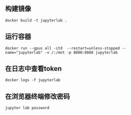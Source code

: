 ## 构建镜像
```
docker build -t jupyterlab .
```
## 运行容器
```
docker run --gpus all -itd  --restart=unless-stopped --name="jupyterlab" -v /:/mnt -p 8800:8888 jupyterlab
```
## 在日志中查看token
```
docker logs -f jupyterlab
```
## 在浏览器终端修改密码
```
jupyter lab password
```
